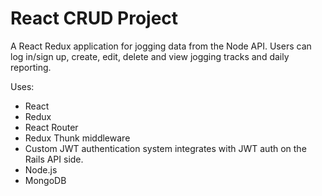 # React CRUD Project

A React Redux application for jogging data from the Node API. Users can log in/sign up, create, edit, delete and view jogging tracks and daily reporting.

Uses:

* React
* Redux
* React Router
* Redux Thunk middleware
* Custom JWT authentication system integrates with JWT auth on the Rails API side.
* Node.js
* MongoDB
